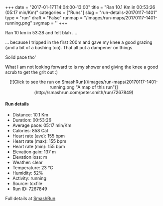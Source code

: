 +++
date = "2017-01-17T14:04:00-13:00"
title = "Ran 10.1 Km in 00:53:26 (05:17 min/Km)"
categories = ["Runs"]
slug = "run-details-20170117-1401"
type = "run"
draft = "False"
runmap = "/images/run-maps/20170117-1401-running.png"
svgmap = '<polyline points="0 54, 0 58, 1 58, 4 56, 5 55, 5 55, 11 49, 16 47, 17 45, 17 46, 19 46, 21 47, 22 48, 23 47, 26 45, 27 43, 30 43, 31 42, 44 44, 47 46, 55 52, 61 54, 64 54, 77 52, 81 49, 88 51, 92 52, 93 51, 100 46, 97 41, 100 46, 98 49, 95 51, 92 52, 89 50, 83 49, 75 52, 65 54, 56 53, 46 45, 41 43, 26 43, 26 45, 23 47, 19 46, 16 46">'
+++

Ran 10 km in 53:28 and felt blah ....

... because I tripped in the first 200m and gave my knee a good grazing (and a bit of a bashing too). That all put a dampener on things. 

Solid pace tho'

What I am not looking forward to is my shower and giving the knee a good scrub to get the grit out :)


<!--more-->

<center>
[![Click to see the run on SmashRun](/images/run-maps/20170117-1401-running.png "A map of this run")](http://smashrun.com/peter.smith/run/7267849)
</center>

#### Run details

* Distance: 10.1 Km
* Duration: 00:53:26
* Average pace: 05:17 min/Km
* Calories: 858 Cal
* Heart rate (ave): 155 bpm
* Heart rate (max): 155 bpm
* Heart rate (min): 155 bpm
* Elevation gain: 137 m
* Elevation loss:  m
* Weather: clear
* Temperature: 23 &deg;C
* Humidity: 52%
* Activity: running
* Source: tcxfile
* Run ID: 7267849

Full details at [SmashRun](http://smashrun.com/peter.smith/run/7267849)